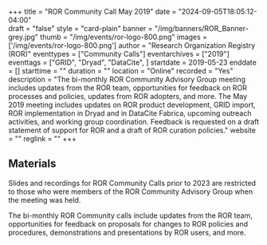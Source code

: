 +++
title = "ROR Community Call May 2019" 
date = "2024-09-05T18:05:12-04:00"  
draft = "false" 
style = "card-plain" 
banner = "/img/banners/ROR_Banner-grey.jpg" 
thumb = "/img/events/ror-logo-800.png" 
images = ['/img/events/ror-logo-800.png']
author = "Research Organization Registry (ROR)" 
eventtypes = ["Community Calls"]
eventarchives = ["2019"]
eventtags = ["GRID", "Dryad", "DataCite", ]
startdate = 2019-05-23
enddate = []
starttime = ""
duration = ""
location = "Online"
recorded = "Yes"
description = "The bi-monthly ROR Community Advisory Group meeting includes updates from the ROR team, opportunities for feedback on ROR processes and policies, updates from ROR adopters, and more. The May 2019 meeting includes updates on ROR product development, GRID import, ROR implementation in Dryad and in DataCite Fabrica, upcoming outreach activities, and working group coordination. Feedback is requested on a draft statement of support for ROR and a draft of ROR curation policies."
website = ""
reglink = ""
+++

## Materials 

Slides and recordings for ROR Community Calls prior to 2023 are restricted to those who were members of the ROR Community Advisory Group when the meeting was held. 

The bi-monthly ROR Community calls include updates from the ROR team, opportunities for feedback on proposals for changes to ROR policies and procedures, demonstrations and presentations by ROR users, and more.



